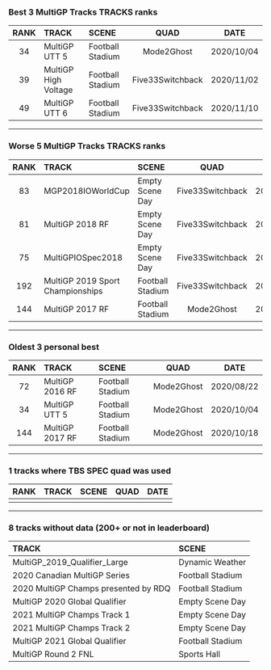 ### Best 3 MultiGP Tracks TRACKS ranks
|RANK|TRACK|SCENE|QUAD|DATE|
|:---:|:---|:---|:---:|:---:|
|34|MultiGP UTT 5|Football Stadium|Mode2Ghost|2020/10/04|
|39|MultiGP High Voltage|Football Stadium|Five33Switchback|2020/11/02|
|49|MultiGP UTT 6|Football Stadium|Five33Switchback|2020/11/10|
---
### Worse 5 MultiGP Tracks TRACKS ranks
|RANK|TRACK|SCENE|QUAD|DATE|
|:---:|:---|:---|:---:|:---:|
|83|MGP2018IOWorldCup|Empty Scene Day|Five33Switchback|2021/02/24|
|81|MultiGP 2018 RF|Empty Scene Day|Five33Switchback|2021/03/09|
|75|MultiGPIOSpec2018|Empty Scene Day|Five33Switchback|2021/03/21|
|192|MultiGP 2019 Sport Championships|Football Stadium|Five33Switchback|2020/11/26|
|144|MultiGP 2017 RF|Football Stadium|Mode2Ghost|2020/10/18|
---
### Oldest 3 personal best
|RANK|TRACK|SCENE|QUAD|DATE|
|:---:|:---|:---|:---:|:---:|
|72|MultiGP 2016 RF|Football Stadium|Mode2Ghost|2020/08/22|
|34|MultiGP UTT 5|Football Stadium|Mode2Ghost|2020/10/04|
|144|MultiGP 2017 RF|Football Stadium|Mode2Ghost|2020/10/18|
---
### 1 tracks where TBS SPEC quad was used
|RANK|TRACK|SCENE|QUAD|DATE|
|:---:|:---|:---|:---:|:---:|
||||||
---
### 8 tracks without data (200+ or not in leaderboard)
|TRACK|SCENE|
|:---|:---|
|MultiGP_2019_Qualifier_Large|Dynamic Weather|
|2020 Canadian MultiGP Series|Football Stadium|
|2020 MultiGP Champs presented by RDQ|Football Stadium|
|MultiGP 2020 Global Qualifier|Empty Scene Day|
|2021 MultiGP Champs Track 1|Empty Scene Day|
|2021 MultiGP Champs Track 2|Empty Scene Day|
|MultiGP 2021 Global Qualifier|Football Stadium|
|MultiGP Round 2 FNL|Sports Hall|
